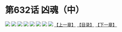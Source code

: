 # 第632话 凶魂（中）
![](https://mhpic.xiaomingtaiji.net/comic/D/斗破苍穹拆分版/632话/1.jpg-zymk.middle.webp)
![](https://mhpic.xiaomingtaiji.net/comic/D/斗破苍穹拆分版/632话/2.jpg-zymk.middle.webp)
![](https://mhpic.xiaomingtaiji.net/comic/D/斗破苍穹拆分版/632话/3.jpg-zymk.middle.webp)
![](https://mhpic.xiaomingtaiji.net/comic/D/斗破苍穹拆分版/632话/4.jpg-zymk.middle.webp)
![](https://mhpic.xiaomingtaiji.net/comic/D/斗破苍穹拆分版/632话/5.jpg-zymk.middle.webp)
![](https://mhpic.xiaomingtaiji.net/comic/D/斗破苍穹拆分版/632话/6.jpg-zymk.middle.webp)
![](https://mhpic.xiaomingtaiji.net/comic/D/斗破苍穹拆分版/632话/7.jpg-zymk.middle.webp)
![](https://mhpic.xiaomingtaiji.net/comic/D/斗破苍穹拆分版/632话/8.jpg-zymk.middle.webp)
[【上一章】](./631.md)
[【目录】](./README.md)
[【下一章】](./633.md)
